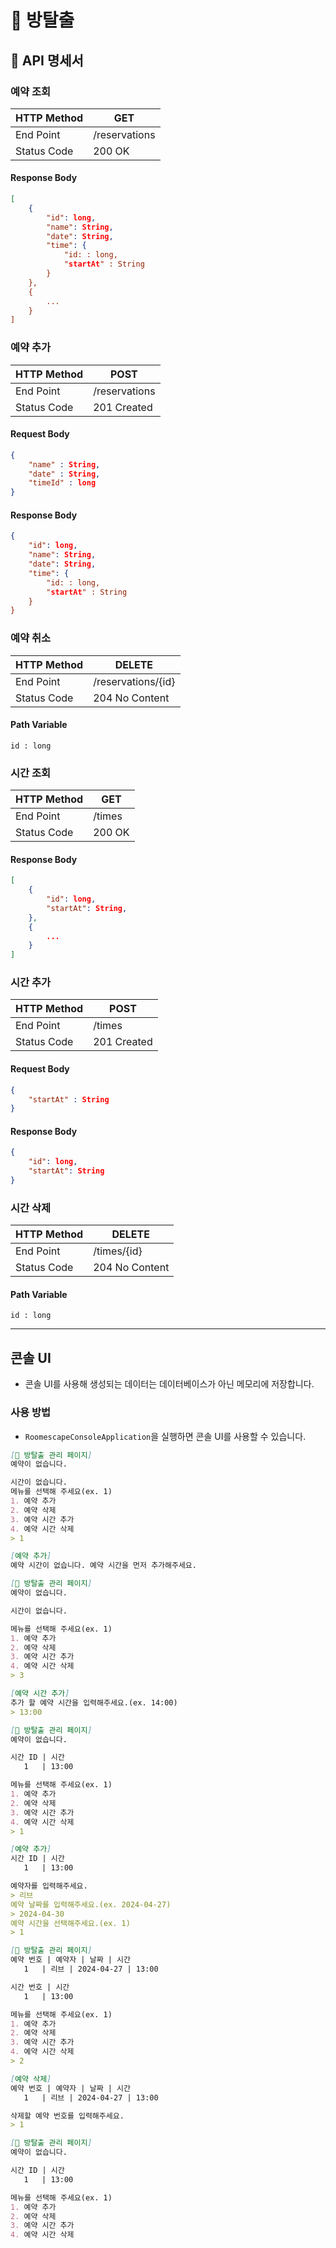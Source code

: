 # 🚪 방탈출

## 📄 API 명세서

### 예약 조회

| HTTP Method | GET           |
|-------------|---------------|
| End Point   | /reservations |
| Status Code | 200 OK        |

#### Response Body

``` json
[
    {
        "id": long,
        "name": String,
        "date": String,
        "time": {
            "id: : long,
            "startAt" : String
        }
    },
    {
        ...
    }
]
```

### 예약 추가

| HTTP Method | POST          |
|-------------|---------------|
| End Point   | /reservations |
| Status Code | 201 Created   |

#### Request Body

``` json
{
    "name" : String,
    "date" : String,
    "timeId" : long
}
```

#### Response Body

``` json
{
    "id": long,
    "name": String,
    "date": String,
    "time": {
        "id: : long,
        "startAt" : String
    }
}
```

### 예약 취소

| HTTP Method | DELETE             |
|-------------|--------------------|
| End Point   | /reservations/{id} |
| Status Code | 204 No Content     |

#### Path Variable

```
id : long
```

### 시간 조회

| HTTP Method | GET    |
|-------------|--------|
| End Point   | /times |
| Status Code | 200 OK |

#### Response Body

``` json
[
    {
        "id": long,
        "startAt": String,
    },
    {
        ...
    }
]
```

### 시간 추가

| HTTP Method | POST        |
|-------------|-------------|
| End Point   | /times      |
| Status Code | 201 Created |

#### Request Body

``` json
{
    "startAt" : String
}
```

#### Response Body

``` json
{
    "id": long,
    "startAt": String
}
```

### 시간 삭제

| HTTP Method | DELETE         |
|-------------|----------------|
| End Point   | /times/{id}    |
| Status Code | 204 No Content |

#### Path Variable

```
id : long
```

---

## 콘솔 UI
- 콘솔 UI를 사용해 생성되는 데이터는 데이터베이스가 아닌 메모리에 저장합니다.

### 사용 방법
- `RoomescapeConsoleApplication`을 실행하면 콘솔 UI를 사용할 수 있습니다.

~~~markdown
[🚪 방탈출 관리 페이지]
예약이 없습니다.

시간이 없습니다.
메뉴를 선택해 주세요(ex. 1)
1. 예약 추가
2. 예약 삭제
3. 예약 시간 추가
4. 예약 시간 삭제
> 1

[예약 추가]
예약 시간이 없습니다. 예약 시간을 먼저 추가해주세요.

[🚪 방탈출 관리 페이지]
예약이 없습니다.

시간이 없습니다.

메뉴를 선택해 주세요(ex. 1)
1. 예약 추가
2. 예약 삭제
3. 예약 시간 추가
4. 예약 시간 삭제
> 3

[예약 시간 추가]
추가 할 예약 시간을 입력해주세요.(ex. 14:00)
> 13:00

[🚪 방탈출 관리 페이지]
예약이 없습니다.

시간 ID | 시간
   1   | 13:00

메뉴를 선택해 주세요(ex. 1)
1. 예약 추가
2. 예약 삭제
3. 예약 시간 추가
4. 예약 시간 삭제
> 1

[예약 추가]
시간 ID | 시간
   1   | 13:00

예약자를 입력해주세요.
> 리브
예약 날짜를 입력해주세요.(ex. 2024-04-27)
> 2024-04-30
예약 시간을 선택해주세요.(ex. 1)
> 1

[🚪 방탈출 관리 페이지]
예약 번호 | 예약자 | 날짜 | 시간
   1   | 리브 | 2024-04-27 | 13:00

시간 번호 | 시간
   1   | 13:00

메뉴를 선택해 주세요(ex. 1)
1. 예약 추가
2. 예약 삭제
3. 예약 시간 추가
4. 예약 시간 삭제
> 2

[예약 삭제]
예약 번호 | 예약자 | 날짜 | 시간
   1   | 리브 | 2024-04-27 | 13:00

삭제할 예약 번호를 입력해주세요.
> 1

[🚪 방탈출 관리 페이지]
예약이 없습니다.

시간 ID | 시간
   1   | 13:00

메뉴를 선택해 주세요(ex. 1)
1. 예약 추가
2. 예약 삭제
3. 예약 시간 추가
4. 예약 시간 삭제
~~~
